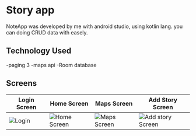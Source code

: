 # Story app 
NoteApp was developed by me with android studio, using kotlin lang. you can doing CRUD data with easely.

## Technology Used
-paging 3
-maps api
-Room database

## Screens 

 | Login Screen | Home Screen | Maps Screen | Add Story Screen  |
|---|---|---|---| 
| ![Login](https://drive.google.com/uc?id=17O_8RD3ChtuGAQbc3Ocvn7rhqzQeLtr6) | ![Home Screen](https://drive.google.com/uc?id=17N5STpjdVLbsCJcwsvOarGGjiAmUadyn) | ![Maps Screen](https://drive.google.com/uc?id=17M8kPFeGcvm7w_QnhFcyq1AutzlIayKI) | ![Add story Screen](https://drive.google.com/uc?id=17Fj7oo6jK6obohWnvEqcDE6c7IvE3htX) | 
